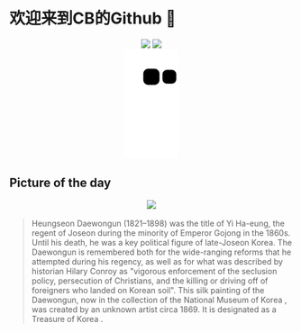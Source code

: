 
# 欢迎来到CB的Github 👋

<div align="center">
  <img height="137px" src="https://github-readme-stats.vercel.app/api?username=SuperCB&show_icons=true&theme=radical" />
  <img height="137px" src="https://github-readme-stats.vercel.app/api/top-langs/?username=SuperCB&hide_title=true&hide_border=true&layout=compact&langs_count=6&text_color=000&icon_color=fff" />
</div>


<div align="center">
    <img src="./contribution-snake/github-contribution-grid-snake.svg" />
</div>



## Picture of the day
<div align="center">
  <img width=400px src="https://upload.wikimedia.org/wikipedia/commons/thumb/7/79/Portrait_of_Yi_Haeung_%28National_Museum_of_Korea%29.jpg/450px-Portrait_of_Yi_Haeung_%28National_Museum_of_Korea%29.jpg" />
</div>

>Heungseon Daewongun  (1821–1898) was the title of Yi Ha-eung, the regent of  Joseon  during the minority of  Emperor Gojong  in the 1860s. Until his death, he was a key political figure of late-Joseon Korea. The Daewongun is remembered both for the wide-ranging reforms that he attempted during his regency, as well as for what was described by historian Hilary Conroy as "vigorous enforcement of the seclusion policy, persecution of Christians, and the killing or driving off of foreigners who landed on Korean soil". This  silk painting  of the Daewongun, now in the collection of the  National Museum of Korea , was created by an unknown artist circa 1869. It is designated as a  Treasure of Korea .


